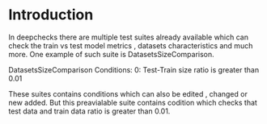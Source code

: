 # Introduction 

In deepchecks there are multiple test suites already available which can check the train vs test model metrics , datasets characteristics and  much more. One example of such suite is DatasetsSizeComparison.

DatasetsSizeComparison
Conditions:
0: Test-Train size ratio is greater than 0.01

These suites contains conditions which can also be edited , changed or new added. But this preavialable suite contains codition which checks that test data and train data ratio is greater than 0.01.

